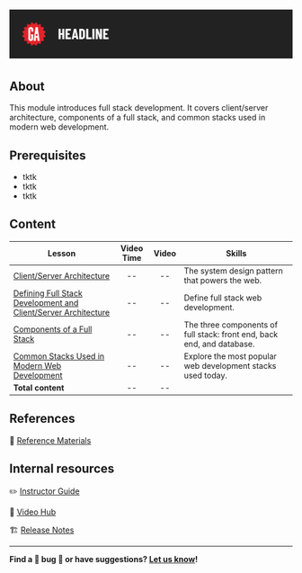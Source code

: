 # ![[Intro to Full-Stack Development]](./assets/tktk-hero.png)

## About

This module introduces full stack development. It covers client/server architecture, components of a full stack, and common stacks used in modern web development. 

## Prerequisites

- tktk
- tktk
- tktk

## Content

| Lesson | Video Time | Video | Skills |
| ------ |:----------:|:-----:| ------ |
| [Client/Server Architecture](./client-server-architecture/README.md) | -- | -- | The system design pattern that powers the web. |
| [Defining Full Stack Development and Client/Server Architecture](./defining-full-stack-dev-and-client-server-architecture/README.md) | -- | -- | Define full stack web development. |
| [Components of a Full Stack](./components-of-a-full-stack/README.md) | -- | -- | The three components of full stack: front end, back end, and database. |
| [Common Stacks Used in Modern Web Development](./common-stacks-in-modern-web-dev/README.md) | -- | -- | Explore the most popular web development stacks used today. |
| **Total content**                                        | -- | -- |                     |


## References

📖 [Reference Materials](./references/README.md)


## Internal resources

✏️ [Instructor Guide](./internal-resources/instructor-guide.md)

🎥 [Video Hub](./internal-resources/video-hub/README.md)

🏗️ [Release Notes](./internal-resources/release-notes.md)

---

**Find a 👾 bug 👾 or have suggestions? [Let us know](https://git.generalassemb.ly/modular-curriculum-all-courses/universal-resources-internal/blob/main/module-feedback.md)!**
